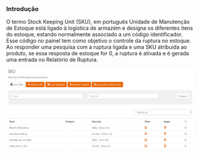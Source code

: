 ### Introdução

O termo Stock Keeping Unit (SKU), em português Unidade de Manutenção de Estoque está ligado à logística de armazém e designa os diferentes itens do estoque, estando normalmente associado a um código identificador. Esse código no painel tem como
objetivo o controle da ruptura no estoque. Ao responder uma pesquisa com a ruptura ligada e uma SKU atríbuida ao produto, se essa resposta de estoque for 0, a ruptura é ativada e é gerada uma entrada no Relatório de Ruptura.

![Screenshot](../assets/gerenciamento/sku/pag-sku.png#center)

